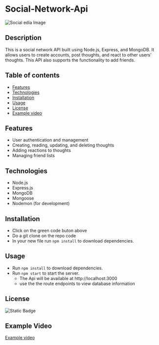 # Social-Network-Api

![Social edia Image](https://tse4.mm.bing.net/th?id=OIF.k2Y6SCdSTgLY0FrW528QHg&pid=Api&P=0&h=220)


## Description
This is a social network API built using Node.js, Express, and MongoDB. It allows users to create accounts, post thoughts, and react to other users' thoughts. This API also supports the functionality to add friends.

## Table of contents
- [Features](#features)
- [Technologies](#technologies)
- [Installation](#installation)
- [Usage](#usage)
- [License](#license)
- [Example video](#example-video)


## Features

- User authentication and management
- Creating, reading, updating, and deleting thoughts
- Adding reactions to thoughts
- Managing friend lists

## Technologies

- Node.js
- Express.js
- MongoDB
- Mongoose
- Nodemon (for development)

## Installation
- Click on the green code buton above
- Do a git clone on the repo code
- In your new file run `npm install` to download dependencies.

## Usage

- Run `npm install` to download dependencies.
- Run `npm start` to start the server.
  - The Api will be available at http://localhost:3000
  - use the the route endpoints to view database information

## License
![Static Badge](https://img.shields.io/badge/license-MIT-blue)

## Example Video
[Example video](https://watch.screencastify.com/v/M3xuUqyv8hozCiNLzF9D)